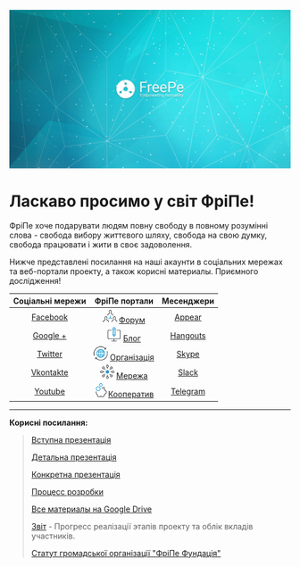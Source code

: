 ![](../images/Banner_2.jpg)

# Ласкаво просимо у світ ФріПе!

ФріПе хоче подарувати людям повну свободу в повному розумінні слова - свобода вибору життєвого шляху, свобода на свою думку, свобода працювати і жити в своє задоволення.

Нижче представлені посилання на наші акаунти в соціальних мережах та веб-портали проекту, а також корисні материалы. Приємного дослідження!

| **Соціальні мережи** | **ФріПе портали** | **Месенджери** |
| :---: | :---: | :---: |
| [Facebook](https://fb.com/freepe.org) | ![](../images/networking.png) [Форум](http://freepe.co/) | [Appear](https://appear.in/freepe) |
| [Google +](https://plus.google.com/106815883580854777966) | ![](../images/computer.png) [Блог](http://freepe.online) | [Hangouts](https://hangouts.google.com/group/i8VCXO4OI49sQNo12) |
| [Twitter](https://twitter.com/freepe_org) | ![Organization](../images/worldwide.png) [Організація](https://freepe.org) | [Skype](https://join.skype.com/jQDP4cDrLKtf) |
| [Vkontakte](https://vk.com/freepe_org) | ![Network](../images/ellipse.png) [Мережа](http://freepe.net) | [Slack](https://freepe.slack.com/messages/@freepe/) |
| [Youtube](https://www.youtube.com/channel/UCPpxpzHdDbYDzxrWbgSUHzQ) | ![Cooperative](../images/piggy-bank.png)[Кооператив](https://freepe.co) | [Telegram](https://telegram.me/FreePe) |

---

**Корисні посилання:**

> [Вступна презентація](https://goo.gl/bxv33W)
>
> [Детальна презентація](https://prezi.com/dhz0yujgcdhv/freepe-freedom-4-people/)
>
> [Конкретна презентація](https://prezi.com/zyme4t6wrktm/presentation/)
>
> [Процесс розробки](https://pintask.me/board/vPsfuf2sawcaDyt6b)
>
> [Все материалы на Google Drive](https://drive.google.com/open?id=0B9mbBuJnN6tcdS1VSFQ5dEhOdkU)
>
> [Звіт](https://goo.gl/ArDg5z)  - Прогресс реалізації этапів проекту та облік вкладів участників.
>
> [Статут громадської організації "ФріПе Фундація"](https://goo.gl/02pBT0)




